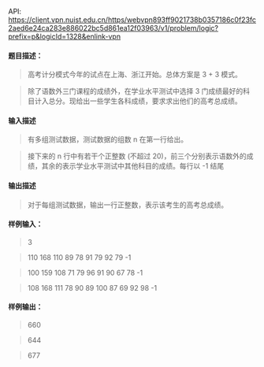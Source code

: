 API: https://client.vpn.nuist.edu.cn/https/webvpn893ff9021738b0357186c0f23fc2aed6e24ca283e886022bc5d861ea12f03963/v1/problem/logic?prefix=p&logicId=1328&enlink-vpn

#### 题目描述：	
> 高考计分模式今年的试点在上海、浙江开始。总体方案是 3 + 3 模式。

> 除了语数外三门课程的成绩外，在学业水平测试中选择 3 门成绩最好的科目计入总分。现给出一些学生各科成绩，要求求出他们的高考总成绩。

#### 输入描述	
> 有多组测试数据，测试数据的组数 n 在第一行给出。

> 接下来的 n 行中有若干个正整数 (不超过 20)，前三个分别表示语数外的成绩，其余的表示学业水平测试中其他科目的成绩。每行以 -1 结尾

#### 输出描述	
> 对于每组测试数据，输出一行正整数，表示该考生的高考总成绩。

#### 样例输入：	
> 3

> 110 168 110 89 78 91 79 92 79 -1

> 100 159 108 71 79 96 91 90 67 78 -1

> 108 168 111 78 90 89 100 87 69 92 98 -1

#### 样例输出：	
> 660

> 644

> 677